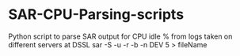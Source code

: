 # SAR-CPU-Parsing-scripts
Python script to parse SAR output for CPU idle % from logs taken on different servers at DSSL
sar -S -u -r -b -n DEV 5 > fileName 
